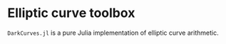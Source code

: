# Elliptic curve toolbox

`DarkCurves.jl` is a pure Julia implementation of elliptic curve arithmetic.

